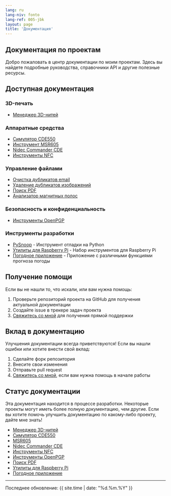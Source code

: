 ```yaml
---
lang: ru
lang-niv: fonto
lang-ref: 005-jbk
layout: page
title: 'Документация'
---
```


## Документация по проектам

Добро пожаловать в центр документации по моим проектам. Здесь вы найдете подробные руководства, справочники API и другие полезные ресурсы.

## Доступная документация

### 3D-печать

- [Менеджер 3D-нитей](docs/3D_Filament_Manager/)

### Аппаратные средства

- [Симулятор CDE550](docs/CDE550-sim/)
- [Инструмент MSR605](docs/MSR605/)
- [Nidec Commander CDE](docs/Nidec_CommanderCDE/)
- [Инструменты NFC](docs/NFC/)

### Управление файлами

- [Очистка дубликатов email](docs/EmailDuplicateCleaner/)
- [Удаление дубликатов изображений](docs/Images-Deduplicator/)
- [Поиск PDF](docs/PDF_Finder/)
- [Анализатор магнитных полос](docs/card_parser/)

### Безопасность и конфиденциальность

- [Инструменты OpenPGP](docs/OpenPGP/)

### Инструменты разработки

- [PySnoop](docs/PySnoop/) - Инструмент отладки на Python
- [Утилиты для Raspberry Pi](docs/raspy_utility/) - Набор инструментов для Raspberry Pi
- [Погодное приложение](docs/weather/) - Приложение с различными функциями прогноза погоды

## Получение помощи

Если вы не нашли то, что искали, или вам нужна помощь:

1. Проверьте репозиторий проекта на GitHub для получения актуальной документации
2. Создайте issue в трекере задач проекта
3. [Свяжитесь со мной](contact/) для получения прямой поддержки

## Вклад в документацию

Улучшения документации всегда приветствуются! Если вы нашли ошибки или хотите внести свой вклад:

1. Сделайте форк репозитория
2. Внесите свои изменения
3. Отправьте pull request
4. [Свяжитесь со мной](contact/), если вам нужна помощь в начале работы

## Статус документации

Эта документация находится в процессе разработки.
Некоторые проекты могут иметь более полную документацию, чем другие.
Если вы хотите помочь улучшить документацию по какому-либо проекту, дайте мне знать!

- [Менеджер 3D-нитей](docs/3D_Filament_Manager)
- [Симулятор CDE550](docs/CDE550-sim)
- [MSR605](docs/MSR605)
- [Nidec Commander CDE](docs/Nidec_CommanderCDE)
- [Инструменты NFC](docs/NFC)
- [Инструменты OpenPGP](docs/OpenPGP)
- [Поиск PDF](docs/PDF_Finder)
- [Утилиты для Raspberry Pi](docs/raspy_utility/)
- [Погодное приложение](docs/weather/)

---

Последнее обновление: {{ site.time | date: "%d.%m.%Y" }}
